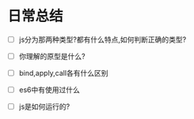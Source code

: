 # 日常总结

- [ ] js分为那两种类型?都有什么特点,如何判断正确的类型?
- [ ] 你理解的原型是什么?
- [ ] bind,apply,call各有什么区别
- [ ] es6中有使用过什么
- [ ] js是如何运行的?

